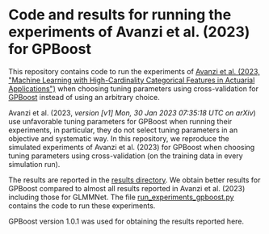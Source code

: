 # Code and results for running the experiments of Avanzi et al. (2023) for GPBoost

This repository contains code to run the experiments of [Avanzi et al. (2023, "Machine Learning with High-Cardinality Categorical Features in Actuarial Applications")](https://arxiv.org/abs/2301.12710)  when choosing tuning parameters using cross-validation for [GPBoost](https://github.com/fabsig/GPBoost) instead of using an arbitrary choice.

Avanzi et al. (2023, *version [v1] Mon, 30 Jan 2023 07:35:18 UTC on arXiv*) use unfavorable tuning parameters for GPBoost when running their experiments, in particular, they do not select tuning parameters in an objective and systematic way. In this repository, we reproduce the simulated experiments of Avanzi et al. (2023) for GPBoost when choosing tuning parameters using cross-validation (on the training data in  every simulation run). 

The results are reported in the [results directory](https://github.com/fabsig/glmmnet_experiments_gpboost/tree/main/results). We obtain better results for GPBoost compared to almost all results reported in Avanzi et al. (2023) including those for GLMMNet. The file [run_experiments_gpboost.py](https://github.com/fabsig/glmmnet_experiments_gpboost/blob/main/run_experiments_gpboost.py) contains the code to run these experiments.

GPBoost version 1.0.1 was used for obtaining the results reported here.

